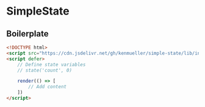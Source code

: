 # SimpleState

## Boilerplate

```html
<!DOCTYPE html>
<script src="https://cdn.jsdelivr.net/gh/kenmueller/simple-state/lib/index.js"></script>
<script defer>
    // Define state variables
    // state('count', 0)

    render(() => [
        // Add content
    ])
</script>
```
